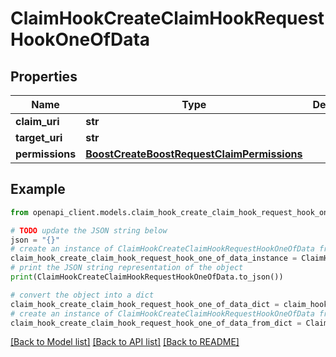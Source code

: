 # ClaimHookCreateClaimHookRequestHookOneOfData


## Properties

Name | Type | Description | Notes
------------ | ------------- | ------------- | -------------
**claim_uri** | **str** |  | 
**target_uri** | **str** |  | 
**permissions** | [**BoostCreateBoostRequestClaimPermissions**](BoostCreateBoostRequestClaimPermissions.md) |  | 

## Example

```python
from openapi_client.models.claim_hook_create_claim_hook_request_hook_one_of_data import ClaimHookCreateClaimHookRequestHookOneOfData

# TODO update the JSON string below
json = "{}"
# create an instance of ClaimHookCreateClaimHookRequestHookOneOfData from a JSON string
claim_hook_create_claim_hook_request_hook_one_of_data_instance = ClaimHookCreateClaimHookRequestHookOneOfData.from_json(json)
# print the JSON string representation of the object
print(ClaimHookCreateClaimHookRequestHookOneOfData.to_json())

# convert the object into a dict
claim_hook_create_claim_hook_request_hook_one_of_data_dict = claim_hook_create_claim_hook_request_hook_one_of_data_instance.to_dict()
# create an instance of ClaimHookCreateClaimHookRequestHookOneOfData from a dict
claim_hook_create_claim_hook_request_hook_one_of_data_from_dict = ClaimHookCreateClaimHookRequestHookOneOfData.from_dict(claim_hook_create_claim_hook_request_hook_one_of_data_dict)
```
[[Back to Model list]](../README.md#documentation-for-models) [[Back to API list]](../README.md#documentation-for-api-endpoints) [[Back to README]](../README.md)


